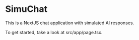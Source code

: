 
# SimuChat

This is a NextJS chat application with simulated AI responses.

To get started, take a look at src/app/page.tsx.

